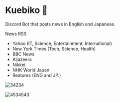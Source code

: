 # Kuebiko 📰
Discord Bot that posts news in English and Japanese.

News RSS
- Yahoo (IT, Science, Entertainment, International)
- New York Times (Tech, Science, Health)
- BBC News
- Aljazeera
- Nikkei
- NHK World Japan
- Reatures (ENG and JP.)

![34234](https://user-images.githubusercontent.com/28727157/149986375-7ca79778-f695-4525-984c-ea50e63cbd8f.png)

![4534543](https://user-images.githubusercontent.com/28727157/149986791-c82a21bd-3638-4468-b83b-c3125f632bc0.png)
